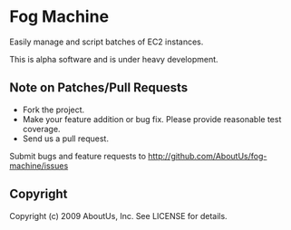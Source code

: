 # Fog Machine

Easily manage and script batches of EC2 instances.

This is alpha software and is under heavy development.

## Note on Patches/Pull Requests

* Fork the project.
* Make your feature addition or bug fix.  Please provide reasonable test coverage.
* Send us a pull request.

Submit bugs and feature requests to http://github.com/AboutUs/fog-machine/issues

## Copyright

Copyright (c) 2009 AboutUs, Inc. See LICENSE for details.

